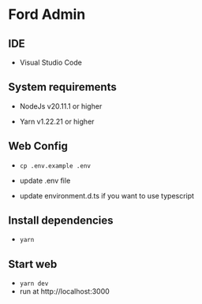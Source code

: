 # Ford Admin

## IDE
 - Visual Studio Code

## System requirements

 - NodeJs v20.11.1 or higher

 - Yarn v1.22.21 or higher

## Web Config
 - `cp .env.example .env`

 - update .env file

 - update environment.d.ts if you want to use typescript

## Install dependencies
 - `yarn`

## Start web
 - `yarn dev`
 - run at http://localhost:3000